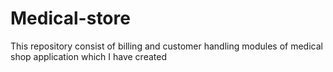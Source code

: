 # Medical-store
This repository consist of billing and customer handling modules of medical shop application which I have created
